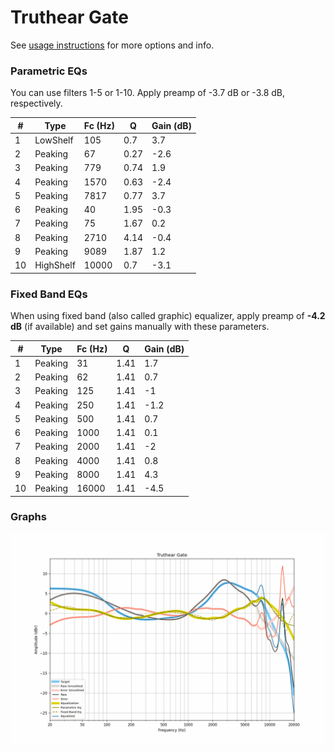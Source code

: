 # Truthear Gate
See [usage instructions](https://github.com/jaakkopasanen/AutoEq#usage) for more options and info.

### Parametric EQs
You can use filters 1-5 or 1-10. Apply preamp of -3.7 dB or -3.8 dB, respectively.

|   # | Type      |   Fc (Hz) |    Q |   Gain (dB) |
|-----|-----------|-----------|------|-------------|
|   1 | LowShelf  |       105 | 0.7  |         3.7 |
|   2 | Peaking   |        67 | 0.27 |        -2.6 |
|   3 | Peaking   |       779 | 0.74 |         1.9 |
|   4 | Peaking   |      1570 | 0.63 |        -2.4 |
|   5 | Peaking   |      7817 | 0.77 |         3.7 |
|   6 | Peaking   |        40 | 1.95 |        -0.3 |
|   7 | Peaking   |        75 | 1.67 |         0.2 |
|   8 | Peaking   |      2710 | 4.14 |        -0.4 |
|   9 | Peaking   |      9089 | 1.87 |         1.2 |
|  10 | HighShelf |     10000 | 0.7  |        -3.1 |

### Fixed Band EQs
When using fixed band (also called graphic) equalizer, apply preamp of **-4.2 dB** (if available) and set gains manually with these parameters.

|   # | Type    |   Fc (Hz) |    Q |   Gain (dB) |
|-----|---------|-----------|------|-------------|
|   1 | Peaking |        31 | 1.41 |         1.7 |
|   2 | Peaking |        62 | 1.41 |         0.7 |
|   3 | Peaking |       125 | 1.41 |        -1   |
|   4 | Peaking |       250 | 1.41 |        -1.2 |
|   5 | Peaking |       500 | 1.41 |         0.7 |
|   6 | Peaking |      1000 | 1.41 |         0.1 |
|   7 | Peaking |      2000 | 1.41 |        -2   |
|   8 | Peaking |      4000 | 1.41 |         0.8 |
|   9 | Peaking |      8000 | 1.41 |         4.3 |
|  10 | Peaking |     16000 | 1.41 |        -4.5 |

### Graphs
![](./Truthear%20Gate.png)
